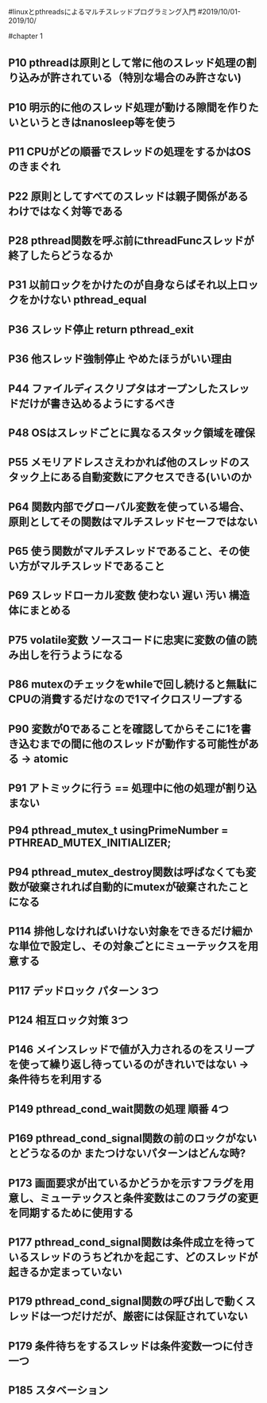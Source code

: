 #linuxとpthreadsによるマルチスレッドプログラミング入門
#2019/10/01-2019/10/

#chapter 1

P10
	pthreadは原則として常に他のスレッド処理の割り込みが許されている（特別な場合のみ許さない)
--- 
P10
	明示的に他のスレッド処理が動ける隙間を作りたいというときはnanosleep等を使う	
--- 
P11
	CPUがどの順番でスレッドの処理をするかはOSのきまぐれ
--- 
P22
	原則としてすべてのスレッドは親子関係があるわけではなく対等である
--- 
P28
	pthread関数を呼ぶ前にthreadFuncスレッドが終了したらどうなるか
---
P31
	以前ロックをかけたのが自身ならばそれ以上ロックをかけない pthread_equal
---
P36
	スレッド停止 return pthread_exit 
---
P36
	他スレッド強制停止 やめたほうがいい理由
---
P44
	ファイルディスクリプタはオープンしたスレッドだけが書き込めるようにするべき
---
P48
	OSはスレッドごとに異なるスタック領域を確保 
---
P55
	メモリアドレスさえわかれば他のスレッドのスタック上にある自動変数にアクセスできる(いいのか
---
P64
	関数内部でグローバル変数を使っている場合、原則としてその関数はマルチスレッドセーフではない
---
P65
	使う関数がマルチスレッドであること、その使い方がマルチスレッドであること
---
P69
	スレッドローカル変数 使わない 遅い 汚い 構造体にまとめる
---
P75
	volatile変数 ソースコードに忠実に変数の値の読み出しを行うようになる
---
P86
	mutexのチェックをwhileで回し続けると無駄にCPUの消費するだけなので1マイクロスリープする
---
P90
	変数が0であることを確認してからそこに1を書き込むまでの間に他のスレッドが動作する可能性がある -> atomic
---
P91
	アトミックに行う == 処理中に他の処理が割り込まない
---
P94
	pthread_mutex_t usingPrimeNumber = PTHREAD_MUTEX_INITIALIZER;	
---
P94
	pthread_mutex_destroy関数は呼ばなくても変数が破棄されれば自動的にmutexが破棄されたことになる
---
P114
	排他しなければいけない対象をできるだけ細かな単位で設定し、その対象ごとにミューテックスを用意する
---
P117
	デッドロック パターン 3つ
---
P124
	相互ロック対策 3つ
---
P146
	メインスレッドで値が入力されるのをスリープを使って繰り返し待っているのがきれいではない -> 条件待ちを利用する
---
P149
	pthread_cond_wait関数の処理 順番 4つ
---
P169
	pthread_cond_signal関数の前のロックがないとどうなるのか またつけないパターンはどんな時?
---
P173
	画面要求が出ているかどうかを示すフラグを用意し、ミューテックスと条件変数はこのフラグの変更を同期するために使用する
---
P177
	pthread_cond_signal関数は条件成立を待っているスレッドのうちどれかを起こす、どのスレッドが起きるか定まっていない
---
P179
	pthread_cond_signal関数の呼び出しで動くスレッドは一つだけだが、厳密には保証されていない
---
P179
	条件待ちをするスレッドは条件変数一つに付き一つ
---
P185
	スタベーション
---



